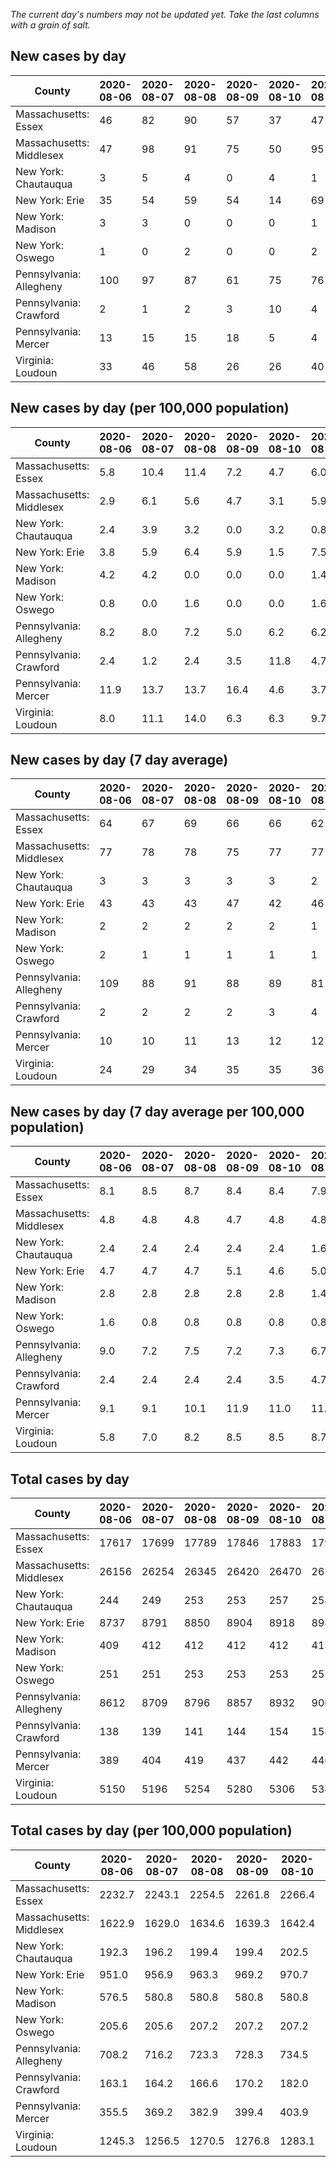 _The current day's numbers may not be updated yet. Take the last columns with a grain of salt._
## New cases by day

| County | 2020-08-06 | 2020-08-07 | 2020-08-08 | 2020-08-09 | 2020-08-10 | 2020-08-11 | 2020-08-12 |
| --- | --- | --- | --- | --- | --- | --- | --- |
| Massachusetts: Essex | 46 | 82 | 90 | 57 | 37 | 47 |  |
| Massachusetts: Middlesex | 47 | 98 | 91 | 75 | 50 | 95 |  |
| New York: Chautauqua | 3 | 5 | 4 | 0 | 4 | 1 |  |
| New York: Erie | 35 | 54 | 59 | 54 | 14 | 69 |  |
| New York: Madison | 3 | 3 | 0 | 0 | 0 | 1 |  |
| New York: Oswego | 1 | 0 | 2 | 0 | 0 | 2 |  |
| Pennsylvania: Allegheny | 100 | 97 | 87 | 61 | 75 | 76 |  |
| Pennsylvania: Crawford | 2 | 1 | 2 | 3 | 10 | 4 |  |
| Pennsylvania: Mercer | 13 | 15 | 15 | 18 | 5 | 4 |  |
| Virginia: Loudoun | 33 | 46 | 58 | 26 | 26 | 40 |  |

## New cases by day (per 100,000 population)

| County | 2020-08-06 | 2020-08-07 | 2020-08-08 | 2020-08-09 | 2020-08-10 | 2020-08-11 | 2020-08-12 |
| --- | --- | --- | --- | --- | --- | --- | --- |
| Massachusetts: Essex | 5.8 | 10.4 | 11.4 | 7.2 | 4.7 | 6.0 |  |
| Massachusetts: Middlesex | 2.9 | 6.1 | 5.6 | 4.7 | 3.1 | 5.9 |  |
| New York: Chautauqua | 2.4 | 3.9 | 3.2 | 0.0 | 3.2 | 0.8 |  |
| New York: Erie | 3.8 | 5.9 | 6.4 | 5.9 | 1.5 | 7.5 |  |
| New York: Madison | 4.2 | 4.2 | 0.0 | 0.0 | 0.0 | 1.4 |  |
| New York: Oswego | 0.8 | 0.0 | 1.6 | 0.0 | 0.0 | 1.6 |  |
| Pennsylvania: Allegheny | 8.2 | 8.0 | 7.2 | 5.0 | 6.2 | 6.2 |  |
| Pennsylvania: Crawford | 2.4 | 1.2 | 2.4 | 3.5 | 11.8 | 4.7 |  |
| Pennsylvania: Mercer | 11.9 | 13.7 | 13.7 | 16.4 | 4.6 | 3.7 |  |
| Virginia: Loudoun | 8.0 | 11.1 | 14.0 | 6.3 | 6.3 | 9.7 |  |

## New cases by day (7 day average)

| County | 2020-08-06 | 2020-08-07 | 2020-08-08 | 2020-08-09 | 2020-08-10 | 2020-08-11 | 2020-08-12 |
| --- | --- | --- | --- | --- | --- | --- | --- |
| Massachusetts: Essex | 64 | 67 | 69 | 66 | 66 | 62 |  |
| Massachusetts: Middlesex | 77 | 78 | 78 | 75 | 77 | 77 |  |
| New York: Chautauqua | 3 | 3 | 3 | 3 | 3 | 2 |  |
| New York: Erie | 43 | 43 | 43 | 47 | 42 | 46 |  |
| New York: Madison | 2 | 2 | 2 | 2 | 2 | 1 |  |
| New York: Oswego | 2 | 1 | 1 | 1 | 1 | 1 |  |
| Pennsylvania: Allegheny | 109 | 88 | 91 | 88 | 89 | 81 |  |
| Pennsylvania: Crawford | 2 | 2 | 2 | 2 | 3 | 4 |  |
| Pennsylvania: Mercer | 10 | 10 | 11 | 13 | 12 | 12 |  |
| Virginia: Loudoun | 24 | 29 | 34 | 35 | 35 | 36 |  |

## New cases by day (7 day average per 100,000 population)

| County | 2020-08-06 | 2020-08-07 | 2020-08-08 | 2020-08-09 | 2020-08-10 | 2020-08-11 | 2020-08-12 |
| --- | --- | --- | --- | --- | --- | --- | --- |
| Massachusetts: Essex | 8.1 | 8.5 | 8.7 | 8.4 | 8.4 | 7.9 |  |
| Massachusetts: Middlesex | 4.8 | 4.8 | 4.8 | 4.7 | 4.8 | 4.8 |  |
| New York: Chautauqua | 2.4 | 2.4 | 2.4 | 2.4 | 2.4 | 1.6 |  |
| New York: Erie | 4.7 | 4.7 | 4.7 | 5.1 | 4.6 | 5.0 |  |
| New York: Madison | 2.8 | 2.8 | 2.8 | 2.8 | 2.8 | 1.4 |  |
| New York: Oswego | 1.6 | 0.8 | 0.8 | 0.8 | 0.8 | 0.8 |  |
| Pennsylvania: Allegheny | 9.0 | 7.2 | 7.5 | 7.2 | 7.3 | 6.7 |  |
| Pennsylvania: Crawford | 2.4 | 2.4 | 2.4 | 2.4 | 3.5 | 4.7 |  |
| Pennsylvania: Mercer | 9.1 | 9.1 | 10.1 | 11.9 | 11.0 | 11.0 |  |
| Virginia: Loudoun | 5.8 | 7.0 | 8.2 | 8.5 | 8.5 | 8.7 |  |

## Total cases by day

| County | 2020-08-06 | 2020-08-07 | 2020-08-08 | 2020-08-09 | 2020-08-10 | 2020-08-11 | 2020-08-12 |
| --- | --- | --- | --- | --- | --- | --- | --- |
| Massachusetts: Essex | 17617 | 17699 | 17789 | 17846 | 17883 | 17930 |  |
| Massachusetts: Middlesex | 26156 | 26254 | 26345 | 26420 | 26470 | 26565 |  |
| New York: Chautauqua | 244 | 249 | 253 | 253 | 257 | 258 |  |
| New York: Erie | 8737 | 8791 | 8850 | 8904 | 8918 | 8987 |  |
| New York: Madison | 409 | 412 | 412 | 412 | 412 | 413 |  |
| New York: Oswego | 251 | 251 | 253 | 253 | 253 | 255 |  |
| Pennsylvania: Allegheny | 8612 | 8709 | 8796 | 8857 | 8932 | 9008 |  |
| Pennsylvania: Crawford | 138 | 139 | 141 | 144 | 154 | 158 |  |
| Pennsylvania: Mercer | 389 | 404 | 419 | 437 | 442 | 446 |  |
| Virginia: Loudoun | 5150 | 5196 | 5254 | 5280 | 5306 | 5346 |  |

## Total cases by day (per 100,000 population)

| County | 2020-08-06 | 2020-08-07 | 2020-08-08 | 2020-08-09 | 2020-08-10 | 2020-08-11 | 2020-08-12 |
| --- | --- | --- | --- | --- | --- | --- | --- |
| Massachusetts: Essex | 2232.7 | 2243.1 | 2254.5 | 2261.8 | 2266.4 | 2272.4 |  |
| Massachusetts: Middlesex | 1622.9 | 1629.0 | 1634.6 | 1639.3 | 1642.4 | 1648.3 |  |
| New York: Chautauqua | 192.3 | 196.2 | 199.4 | 199.4 | 202.5 | 203.3 |  |
| New York: Erie | 951.0 | 956.9 | 963.3 | 969.2 | 970.7 | 978.2 |  |
| New York: Madison | 576.5 | 580.8 | 580.8 | 580.8 | 580.8 | 582.2 |  |
| New York: Oswego | 205.6 | 205.6 | 207.2 | 207.2 | 207.2 | 208.8 |  |
| Pennsylvania: Allegheny | 708.2 | 716.2 | 723.3 | 728.3 | 734.5 | 740.8 |  |
| Pennsylvania: Crawford | 163.1 | 164.2 | 166.6 | 170.2 | 182.0 | 186.7 |  |
| Pennsylvania: Mercer | 355.5 | 369.2 | 382.9 | 399.4 | 403.9 | 407.6 |  |
| Virginia: Loudoun | 1245.3 | 1256.5 | 1270.5 | 1276.8 | 1283.1 | 1292.7 |  |
